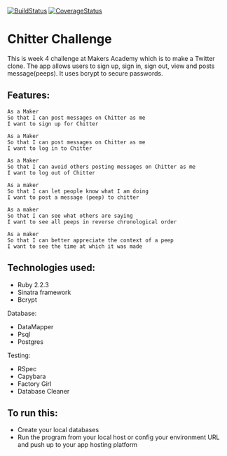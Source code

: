 [![BuildStatus](https://travis-ci.org/lucetzer/chitter-challenge.svg?branch=master)](https://travis-ci.org/lucetzer/chitter-challenge)
[![CoverageStatus](https://coveralls.io/repos/lucetzer/chitter-challenge/badge.svg?branch=master&service=github)](https://coveralls.io/github/lucetzer/chitter-challenge?branch=master)

Chitter Challenge
=================

This is week 4 challenge at Makers Academy which is to make a Twitter clone. The app allows users to sign up, sign in, sign out, view and posts message(peeps). It uses bcrypt to secure passwords.

Features:
-------

```
As a Maker
So that I can post messages on Chitter as me
I want to sign up for Chitter

As a Maker
So that I can post messages on Chitter as me
I want to log in to Chitter

As a Maker
So that I can avoid others posting messages on Chitter as me
I want to log out of Chitter

As a maker
So that I can let people know what I am doing  
I want to post a message (peep) to chitter

As a maker
So that I can see what others are saying  
I want to see all peeps in reverse chronological order

As a maker
So that I can better appreciate the context of a peep
I want to see the time at which it was made
```

Technologies used:
------
* Ruby 2.2.3
* Sinatra framework
* Bcrypt

Database:
* DataMapper
* Psql
* Postgres

Testing:
* RSpec
* Capybara
* Factory Girl
* Database Cleaner

To run this:
------

* Create your local databases
* Run the program from your local host or config your environment URL and push up to your app hosting platform
